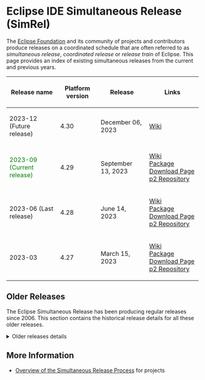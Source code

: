 # Eclipse IDE Simultaneous Release (SimRel)

The [Eclipse Foundation](https://wiki.eclipse.org/Foundation) and its community of
projects and contributors produce releases on a coordinated schedule
that are often referred to as *simultaneous release*, *coordinated
release* or *release train* of Eclipse. This page provides an index of
existing simultaneous releases from the current and previous years.


<table>
<thead>
<tr class="header">
<th><p>Release name</p></th>
<th><p>Platform version</p></th>
<th><p>Release</p></th>
<th><p>Links</p></th>
</tr>
</thead>
<tbody>
<tr class="odd">
<td><p>2023-12 (Future release)</p></td>
<td><p>4.30</p></td>
<td><p>December 06, 2023</p></td>
<td><p><a
href="SimRel/2023-12.md">Wiki</a><br />
</p></td>
</tr>
<tr class="even">
<td><p><span style="color: green;">2023-09 (Current
release)</span></p></td>
<td><p>4.29</p></td>
<td><p>September 13, 2023</p></td>
<td><p><a
href="SimRel/2023-09.md">Wiki</a><br />
<a
href="https://www.eclipse.org/downloads/packages/release/2023-09/r">Package
Download Page</a><br />
<a href="https://download.eclipse.org/releases/2023-09/">p2
Repository</a></p></td>
</tr>
<tr class="odd">
<td><p>2023-06 (Last release)</p></td>
<td><p>4.28</p></td>
<td><p>June 14, 2023</p></td>
<td><p><a
href="SimRel/2023-06.md">Wiki</a><br />
<a
href="https://www.eclipse.org/downloads/packages/release/2023-06/r">Package
Download Page</a><br />
<a href="https://download.eclipse.org/releases/2023-06/">p2
Repository</a></p></td>
</tr>
<tr class="even">
<td><p>2023-03</p></td>
<td><p>4.27</p></td>
<td><p>March 15, 2023</p></td>
<td><p><a
href="SimRel/2023-03.md">Wiki</a><br />
<a
href="https://www.eclipse.org/downloads/packages/release/2023-03/r">Package
Download Page</a><br />
<a href="https://download.eclipse.org/releases/2023-03/">p2
Repository</a></p></td>
</tr>
</tbody>
</table>


## Older Releases

The Eclipse Simultaneous Release has been producing regular releases since 2006.
This section contains the historical release details for all these older releases.

<details>
<summary>Older releases details</summary>

Since the 2018-09 release, the cadence changed from one annual main
release plus 3 update/service releases to a 13-week cycle with rolling
releases.

<table>
<thead>
<tr class="header">
<th><p>Release name</p></th>
<th><p>Platform version</p></th>
<th><p>Release</p></th>
<th><p>Links</p></th>
</tr>
</thead>
<tbody>
<tr class="odd">
<td><p>2022-12</p></td>
<td><p>4.26</p></td>
<td><p>December 07, 2022</p></td>
<td><p><a
href="SimRel/2022-12.md">Wiki</a><br />
<a
href="https://www.eclipse.org/downloads/packages/release/2022-12/r">Package
Download Page</a><br />
<a href="https://download.eclipse.org/releases/2022-12/">p2
Repository</a></p></td>
</tr>
<tr class="even">
<td><p>2022-09</p></td>
<td><p>4.25</p></td>
<td><p>September 14, 2022</p></td>
<td><p><a
href="SimRel/2022-09.md">Wiki</a><br />
<a
href="https://www.eclipse.org/downloads/packages/release/2022-09/r">Package
Download Page</a><br />
<a href="https://download.eclipse.org/releases/2022-09/">p2
Repository</a></p></td>
</tr>
<tr class="odd">
<td><p>2022-06</p></td>
<td><p>4.24</p></td>
<td><p>June 15, 2022</p></td>
<td><p><a
href="SimRel/2022-06.md">Wiki</a><br />
<a
href="https://www.eclipse.org/downloads/packages/release/2022-06/r">Package
Download Page</a><br />
<a href="https://download.eclipse.org/releases/2022-06/">p2
Repository</a></p></td>
</tr>
<tr class="even">
<td><p>2022-03</p></td>
<td><p>4.23</p></td>
<td><p>March 16, 2022</p></td>
<td><p><a
href="SimRel/2022-03.md">Wiki</a><br />
<a
href="https://www.eclipse.org/downloads/packages/release/2022-03/r">Package
Download Page</a><br />
<a href="https://download.eclipse.org/releases/2022-03/">p2
Repository</a></p></td>
</tr>
<tr class="odd">
<td><p>2021-12</p></td>
<td><p>4.22</p></td>
<td><p>December 08, 2021</p></td>
<td><p><a
href="SimRel/2021-12.md">Wiki</a><br />
<a
href="https://www.eclipse.org/downloads/packages/release/2021-12/r">Package
Download Page</a><br />
<a href="https://download.eclipse.org/releases/2021-12/">p2
Repository</a></p></td>
</tr>
<tr class="even">
<td><p>2021-09</p></td>
<td><p>4.21</p></td>
<td><p>September 15, 2021</p></td>
<td><p><a
href="SimRel/2021-09.md">Wiki</a><br />
<a
href="https://www.eclipse.org/downloads/packages/release/2021-09/r">Package
Download Page</a><br />
<a href="https://download.eclipse.org/releases/2021-09/">p2
Repository</a></p></td>
</tr>
<tr class="odd">
<td><p>2021-06</p></td>
<td><p>4.20</p></td>
<td><p>June 16, 2021</p></td>
<td><p><a
href="SimRel/2021-06.md">Wiki</a><br />
<a
href="https://www.eclipse.org/downloads/packages/release/2021-06/r">Package
Download Page</a><br />
<a href="https://download.eclipse.org/releases/2021-06/">p2
Repository</a></p></td>
</tr>
<tr class="even">
<td><p>2021-03</p></td>
<td><p>4.19</p></td>
<td><p>March 17, 2021</p></td>
<td><p><a
href="SimRel/2021-03.md">Wiki</a><br />
<a
href="https://www.eclipse.org/downloads/packages/release/2021-03/r">Package
Download Page</a><br />
<a href="https://download.eclipse.org/releases/2021-03/">p2
Repository</a></p></td>
</tr>
<tr class="odd">
<td><p>2020-12</p></td>
<td><p>4.18</p></td>
<td><p>December 16, 2020</p></td>
<td><p><a
href="SimRel/2020-12.md">Wiki</a><br />
<a
href="https://www.eclipse.org/downloads/packages/release/2020-12/r">Package
Download Page</a><br />
<a href="https://download.eclipse.org/releases/2020-12/">p2
Repository</a></p></td>
</tr>
<tr class="even">
<td><p>2020-09</p></td>
<td><p>4.17</p></td>
<td><p>September 16, 2020</p></td>
<td><p><a
href="SimRel/2020-09.md">Wiki</a><br />
<a
href="https://www.eclipse.org/downloads/packages/release/2020-09/r">Package
Download Page</a><br />
<a href="https://download.eclipse.org/releases/2020-09/">p2
Repository</a></p></td>
</tr>
<tr class="odd">
<td><p>2020-06</p></td>
<td><p>4.16</p></td>
<td><p>June 17, 2020</p></td>
<td><p><a
href="SimRel/2020-06.md">Wiki</a><br />
<a
href="https://www.eclipse.org/downloads/packages/release/2020-06/r">Package
Download Page</a><br />
<a href="https://download.eclipse.org/releases/2020-06/">p2
Repository</a></p></td>
</tr>
<tr class="even">
<td><p>2020-03</p></td>
<td><p>4.15</p></td>
<td><p>March 18, 2020</p></td>
<td><p><a
href="SimRel/2020-03.md">Wiki</a><br />
<a
href="https://www.eclipse.org/downloads/packages/release/2020-03/r">Package
Download Page</a><br />
<a href="https://download.eclipse.org/releases/2020-03/">p2
Repository</a></p></td>
</tr>
<tr class="odd">
<td><p>2019-12</p></td>
<td><p>4.14</p></td>
<td><p>December 18, 2019</p></td>
<td><p><a
href="SimRel/2019-12.md">Wiki</a><br />
<a
href="https://www.eclipse.org/downloads/packages/release/2019-12/r">Package
Download Page</a><br />
<a href="https://download.eclipse.org/releases/2019-12/">p2
Repository</a></p></td>
</tr>
<tr class="even">
<td><p>2019-09</p></td>
<td><p>4.13</p></td>
<td><p>September 18, 2019</p></td>
<td><p><a
href="SimRel/2019-09.md">Wiki</a><br />
<a
href="https://www.eclipse.org/downloads/packages/release/2019-09/r">Package
Download Page</a><br />
<a href="https://download.eclipse.org/releases/2019-09/">p2
Repository</a></p></td>
</tr>
<tr class="odd">
<td><p>2019-06</p></td>
<td><p>4.12</p></td>
<td><p>June 19, 2019</p></td>
<td><p><a
href="SimRel/2019-06.md">Wiki</a> / <a
href="https://wiki.eclipse.org/SimRel/2019-06/Simultaneous_Release_Plan">Plan</a><br />
<a
href="https://www.eclipse.org/downloads/packages/release/2019-06/r">Package
Download Page</a><br />
<a href="https://download.eclipse.org/releases/2019-06/">p2
Repository</a></p></td>
</tr>
<tr class="even">
<td><p>2019-03</p></td>
<td><p>4.11</p></td>
<td><p>March 20, 2019</p></td>
<td><p><a
href="SimRel/2019-03.md">Wiki</a> / <a
href="https://wiki.eclipse.org/SimRel/2019-03/Simultaneous_Release_Plan">Plan</a><br />
<a
href="https://www.eclipse.org/downloads/packages/release/2019-03/r">Package
Download Page</a><br />
<a href="https://download.eclipse.org/releases/2019-03/">p2
Repository</a></p></td>
</tr>
<tr class="odd">
<td><p>2018-12</p></td>
<td><p>4.10</p></td>
<td><p>December 19, 2018</p></td>
<td><p><a
href="SimRel/2018-12.md">Wiki</a> / <a
href="https://wiki.eclipse.org/SimRel/2018-12/Simultaneous_Release_Plan">Plan</a><br />
<a
href="https://www.eclipse.org/downloads/packages/release/2018-12/r">Package
Download Page</a><br />
<a href="https://download.eclipse.org/releases/2018-12/">p2
Repository</a></p></td>
</tr>
<tr class="even">
<td><p>2018-09</p></td>
<td><p>4.9</p></td>
<td><p>September 19, 2018</p></td>
<td><p><a
href="SimRel/2018-09.md">Wiki</a> / <a
href="https://wiki.eclipse.org/SimRel/2018-09/Simultaneous_Release_Plan">Plan</a><br />
<a
href="https://www.eclipse.org/downloads/packages/release/2018-09/r">Package
Download Page</a><br />
<a href="https://download.eclipse.org/releases/2018-09/">p2
Repository</a><br />
</p></td>
</tr>
</tbody>
</table>

Before the 2018-09 release, each main release typically occurred in
June, with follow-up update releases in September (\*.1), December
(\*.2), and March (\*.3).

<table>
<thead>
<tr class="header">
<th><p>Release name</p></th>
<th><p>Platform version</p></th>
<th><p>Main release</p></th>
<th><p>.1</p></th>
<th><p>.2</p></th>
<th><p>.3</p></th>
<th><p>Links</p></th>
</tr>
</thead>
<tbody>
<tr class="odd">
<td><p>Photon</p></td>
<td><p>4.8</p></td>
<td><p>June 27, 2018</p></td>
<td><p>None</p></td>
<td><p>None</p></td>
<td><p>None</p></td>
<td><p><a href="https://www.eclipse.org/photon/">Web Site</a><br />
<a href="https://wiki.eclipse.org/:Category:Photon">Wiki</a> / <a
href="https://wiki.eclipse.org/Photon/Simultaneous_Release_Plan">Plan</a><br />
<a href="https://www.eclipse.org/downloads/">Main Download
Page</a><br />
<a href="https://download.eclipse.org/releases/photon/">p2
Repository</a><br />
</p></td>
</tr>
<tr class="even">
<td><p>Oxygen</p></td>
<td><p>4.7</p></td>
<td><p>June 28, 2017</p></td>
<td><p>September 27, 2017</p></td>
<td><p>December 20, 2017</p></td>
<td><p>March 21, 2018</p></td>
<td><p><a href="https://www.eclipse.org/oxygen/">Web Site</a><br />
<a href="https://wiki.eclipse.org/:Category:Oxygen">Wiki</a> / <a
href="https://wiki.eclipse.org/Oxygen/Simultaneous_Release_Plan">Plan</a><br />
<a
href="https://www.eclipse.org/downloads/packages/release/oxygen/r">Package
Download Page</a><br />
<a href="https://download.eclipse.org/releases/oxygen/">p2
Repository</a><br />
</p></td>
</tr>
<tr class="odd">
<td><p>Neon</p></td>
<td><p>4.6</p></td>
<td><p>June 22, 2016</p></td>
<td><p>September 28, 2016</p></td>
<td><p>December 21, 2016</p></td>
<td><p>March 23, 2017</p></td>
<td><p><a href="https://www.eclipse.org/neon/">Web Site</a><br />
<a href="https://wiki.eclipse.org/:Category:Neon">Wiki</a> / <a
href="https://wiki.eclipse.org/Neon/Simultaneous_Release_Plan">Plan</a><br />
<a
href="https://www.eclipse.org/downloads/packages/release/neon/r">Package
Download Page</a><br />
<a href="https://download.eclipse.org/releases/neon/">p2
Repository</a><br />
</p></td>
</tr>
</tbody>
</table>

Before Neon, each release train had two service releases in September
(SR1) and February (SR2):

<table>
<thead>
<tr class="header">
<th><p>Release name</p></th>
<th><p>Platform version</p></th>
<th><p>Main release</p></th>
<th><p>SR1</p></th>
<th><p>SR2</p></th>
<th><p>Links</p></th>
</tr>
</thead>
<tbody>
<tr class="odd">
<td><p>Mars</p></td>
<td><p>4.5</p></td>
<td><p>June 24, 2015</p></td>
<td><p>September 22, 2015</p></td>
<td><p>February 24, 2016</p></td>
<td><p><a href="https://www.eclipse.org/mars/">Web Site</a><br />
<a href="https://wiki.eclipse.org/:Category:Mars">Wiki</a><br />
<a
href="https://www.eclipse.org/downloads/packages/release/mars/r">Package
Download Page</a><br />
<a href="https://download.eclipse.org/releases/mars/">p2
Repository</a><br />
</p></td>
</tr>
<tr class="even">
<td><p>Luna</p></td>
<td><p>4.4</p></td>
<td><p>June 25, 2014</p></td>
<td><p>September 23, 2014</p></td>
<td><p>February 25, 2015</p></td>
<td><p><a href="https://eclipse.org/luna">Web Site</a><br />
<a href="https://wiki.eclipse.org/:Category:Luna">Wiki</a><br />
<a
href="https://www.eclipse.org/downloads/packages/release/luna/r">Package
Download Page</a><br />
<a href="https://download.eclipse.org/releases/luna/">p2
Repository</a></p></td>
</tr>
<tr class="odd">
<td><p>Kepler</p></td>
<td><p>4.3</p></td>
<td><p>June 26, 2013</p></td>
<td><p>September 27, 2013</p></td>
<td><p>February 28, 2014</p></td>
<td><p><a href="https://eclipse.org/kepler">Web Site</a><br />
<a href="https://wiki.eclipse.org/:Category:Kepler">Wiki</a><br />
<a
href="https://www.eclipse.org/downloads/packages/release/kepler/r">Package
Download Page</a><br />
<a href="https://download.eclipse.org/releases/kepler/">p2
Repository</a></p></td>
</tr>
<tr class="even">
<td><p>Juno</p></td>
<td><p>4.2 (3.8)</p></td>
<td><p>June 27, 2012</p></td>
<td><p>September 28, 2012</p></td>
<td><p>March 1, 2013</p></td>
<td><p><a href="https://eclipse.org/juno">Web Site</a><br />
<a href="https://wiki.eclipse.org/:Category:Juno">Wiki</a><br />
<a
href="https://www.eclipse.org/downloads/packages/release/juno/r">Package
Download Page</a><br />
<a href="https://download.eclipse.org/releases/juno/">p2
Repository</a></p></td>
</tr>
<tr class="odd">
<td><p>Indigo</p></td>
<td><p>3.7</p></td>
<td><p>June 22, 2011</p></td>
<td><p>September 23, 2011</p></td>
<td><p>February 24, 2012</p></td>
<td><p><a href="https://eclipse.org/indigo">Web Site</a><br />
<a href="https://wiki.eclipse.org/:Category:Indigo">Wiki</a><br />
<a
href="https://www.eclipse.org/downloads/packages/release/indigo/r">Download
Page</a><br />
<a
href="https://download.eclipse.org/releases/indigo/">Repository</a></p></td>
</tr>
<tr class="even">
<td><p>Helios</p></td>
<td><p>3.6</p></td>
<td><p>June 23, 2010</p></td>
<td><p>September 24, 2010</p></td>
<td><p>February 25, 2011</p></td>
<td><p><a href="https://eclipse.org/helios">Web Site</a><br />
<a href="https://wiki.eclipse.org/:Category:Helios">Wiki</a><br />
<a
href="https://www.eclipse.org/downloads/packages/release/helios/r">Download
Page</a><br />
<a
href="https://download.eclipse.org/releases/helios/">Repository</a></p></td>
</tr>
<tr class="odd">
<td><p>Galileo</p></td>
<td><p>3.5</p></td>
<td><p>June 24, 2009</p></td>
<td><p>September 25, 2009</p></td>
<td><p>February 26, 2010</p></td>
<td><p><a href="https://eclipse.org/galileo">Web Site</a><br />
<a href="https://wiki.eclipse.org/Galileo_Simultaneous_Release">Wiki</a><br />
<a
href="https://www.eclipse.org/downloads/packages/release/galileo/r">Download
Page</a></p></td>
</tr>
<tr class="even">
<td><p>Ganymede</p></td>
<td><p>3.4</p></td>
<td><p>June 25, 2008</p></td>
<td><p>September 24, 2008</p></td>
<td><p>February 25, 2009</p></td>
<td><p><a href="https://eclipse.org/ganymede">Web Site</a><br />
<a href="https://wiki.eclipse.org/Ganymede_Simultaneous_Release">Wiki</a><br />
<a
href="https://www.eclipse.org/downloads/packages/release/ganymede/r">Download
Page</a></p></td>
</tr>
<tr class="odd">
<td><p>Europa</p></td>
<td><p>3.3</p></td>
<td><p>June 27, 2007</p></td>
<td><p>September 28, 2007</p></td>
<td><p>February 29, 2008</p></td>
<td><p><a href="https://eclipse.org/europa">Web Site</a><br />
<a href="https://wiki.eclipse.org/Europa_Simultaneous_Release">Wiki</a><br />
<a
href="https://www.eclipse.org/downloads/packages/release/europa/winter">Download
Page</a></p></td>
</tr>
<tr class="even">
<td><p>Callisto</p></td>
<td><p>3.2</p></td>
<td><p>June 26, 2006</p></td>
<td><p>N/A</p></td>
<td><p>N/A</p></td>
<td><p><a href="https://eclipse.org/callisto">Web Site</a> <a
href="https://wiki.eclipse.org/Callisto_Simultaneous_Release">Wiki</a></p></td>
</tr>
</tbody>
</table>

</details>

## More Information

-   [Overview of the Simultaneous Release
    Process](SimRel/Overview.md) for projects
